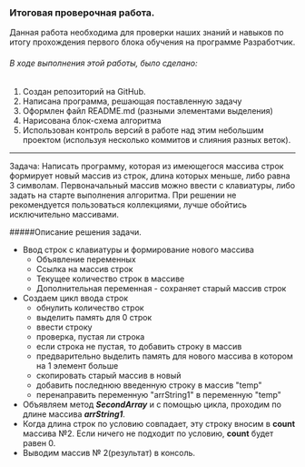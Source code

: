 ﻿### Итоговая проверочная работа.

Данная работа необходимa для проверки наших знаний и навыков по итогу прохождения первого блока обучения на программе Разработчик.
###### В ходе выполнения этой работы, было сделано:

1. Создан репозиторий на GitHub.
2. Написана программа, решающая поставленную задачу
3. Оформлен файл README.md (разными элементами выделения)
4. Нарисована блок-схема алгоритма
5. Использован контроль версий в работе над этим небольшим проектом (используя несколько коммитов и слияния разных веток).

---
Задача: Написать программу, которая из имеющегося массива строк формирует новый массив из строк, длина которых меньше, либо равна 3 символам. Первоначальный массив можно ввести с клавиатуры, либо задать на старте выполнения алгоритма. При решении не рекомендуется пользоваться коллекциями, лучше обойтись исключительно массивами.

#####Описание решения задачи.
* Ввод строк с клавиатуры и формирование нового массива
    - Объявление переменных
    - Ссылка на массив строк
    - Текущее количество строк в массиве
    - Дополнительная переменная - сохраняет старый массив строк
* Создаем цикл ввода строк
    - обнулить количество строк
    - выделить память для 0 строк
    - ввести строку
    - проверка, пустая ли строка
    - если строка не пустая, то добавить строку в массив
    - предварительно выделить память для нового массива в котором на 1 элемент больше
    - скопировать старый массив в новый
    - добавить последнюю введенную строку в массив "temp"
    - перенаправить переменную "arrString1" в переменную "temp"
* Объявляем метод *__SecondArray__* и с помощью цикла, проходим по длине массива *__arrString1__*.
* Когда длина строк по условию совпадает, эту строку вносим в **count** массива №2. Если ничего не подходит по условию, __count__ будет равен 0.
* Выводим массив № 2(результат) в консоль.
